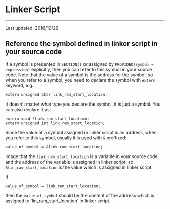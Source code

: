 # Linker Script #

---
Last updated: 2016/10/29


## Reference the symbol defined in linker script in your source code ##

If a symbol is presented in `SECTION{}` or assigned by `PROVIDED(symbol = expression)` explicitly, then you can refer to this symbol in
your source code. Note that the value of a symbol is the address for the symbol, so when you refer to a symbol, you need to declare 
the symbol with `extern` keyword, e.g.: 

    extern unsigned char link_ram_start_location;

It doesn't matter what type you declare the symbol, it is just a symbol. You can also declare it as:

    extern void *link_ram_start_location;
    extern unsigned int link_ram_start_location;

Since the value of a symbol assigned in linker script is an address, when you refer to this symbol, usually it is used with `&` preffixed:

    value_of_symbol = &link_ram_start_location;

Image that the `link_ram_start_location` is a variable in your source code, and the address of the variable is assigned in linker script, so
`&lin_ram_start_location` is the value which is assigned in linker script. 

If 

    value_of_symbol = link_ram_start_location;

then the `value_of_symbol` should be the content of the address which is assigned to 'lin_ram_start_location' in linker script.